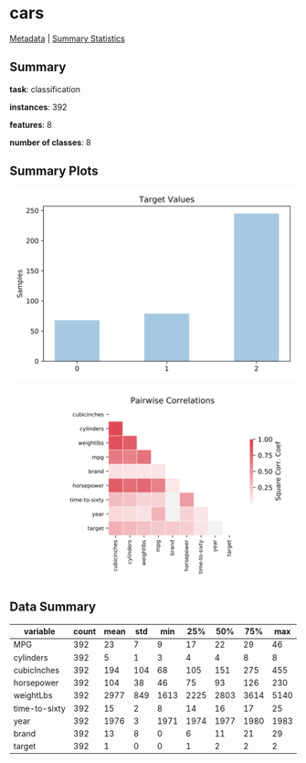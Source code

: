 # cars

[Metadata](metadata.yaml) | [Summary Statistics](summary_stats.csv)

## Summary

**task**: classification

**instances**: 392

**features**: 8

**number of classes**: 8

## Summary Plots

![Labels](label.svg)

![Corr](corr.svg)

## Data Summary

|	variable	|	count	|	mean	|	std	|	min	|	25%	|	50%	|	75%	|	max|
| --- | --- | --- | --- | --- | --- | --- | --- | --- |
|	MPG	|	392	|	23	|	7	|	9	|	17	|	22	|	29	|	46
|	cylinders	|	392	|	5	|	1	|	3	|	4	|	4	|	8	|	8
|	cubicInches	|	392	|	194	|	104	|	68	|	105	|	151	|	275	|	455
|	horsepower	|	392	|	104	|	38	|	46	|	75	|	93	|	126	|	230
|	weightLbs	|	392	|	2977	|	849	|	1613	|	2225	|	2803	|	3614	|	5140
|	time-to-sixty	|	392	|	15	|	2	|	8	|	14	|	16	|	17	|	25
|	year	|	392	|	1976	|	3	|	1971	|	1974	|	1977	|	1980	|	1983
|	brand	|	392	|	13	|	8	|	0	|	6	|	11	|	21	|	29
|	target	|	392	|	1	|	0	|	0	|	1	|	2	|	2	|	2
